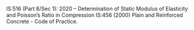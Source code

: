 IS:516 (Part 8/Sec 1): 2020 – Determination of Static Modulus of Elasticity and Poisson’s Ratio in Compression
IS:456 (2000) Plain and Reinforced Concrete - Code of Practice.
